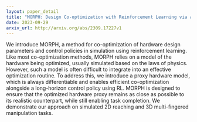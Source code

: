 ```yaml
---
layout: paper_detail
title: "MORPH: Design Co-optimization with Reinforcement Learning via a Differentiable Hardware Model Proxy"
date: 2023-09-29
arxiv_url: http://arxiv.org/abs/2309.17227v1
---
```


We introduce MORPH, a method for co-optimization of hardware design parameters and control policies in simulation using reinforcement learning. Like most co-optimization methods, MORPH relies on a model of the hardware being optimized, usually simulated based on the laws of physics. However, such a model is often difficult to integrate into an effective optimization routine. To address this, we introduce a proxy hardware model, which is always differentiable and enables efficient co-optimization alongside a long-horizon control policy using RL. MORPH is designed to ensure that the optimized hardware proxy remains as close as possible to its realistic counterpart, while still enabling task completion. We demonstrate our approach on simulated 2D reaching and 3D multi-fingered manipulation tasks.

